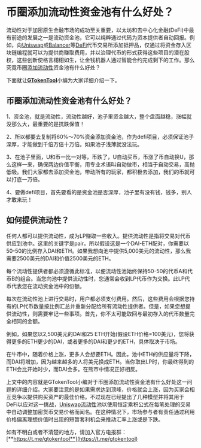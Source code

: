 # 币圈添加流动性资金池有什么好处？

流动性对于加密原生金融市场的成功至关重要，以太坊和去中心化金融(DeFi)中最有前途的发展之一是流动资金池，它可以纯粹通过代码为资本提供者自动回报。例如，向[Uniswap](../uniswap-add-liquidity.md)或[Balancer](balancer-tian-jia-liu-dong-xing-shan-chu-liu-dong-xing-jiao-cheng.md)等[DeFi](shen-me-shi-defi-you-na-xie-you-shi-yu-te-dian.md)代币交易所添加抵押品，仅通过将资金存入区块链编程就可以为提供商赚取费用，并以治理代币的形式获得这些项目的潜在股权，这些创新使格言栩栩如生，让金钱机器人通过智能合约完成剩下的工作。那么究竟币圈[添加流动性](tian-jia-liu-dong-xing-shi-shen-me-yi-si.md)资金池有什么好处？

下面就让[**GTokenTool**](https://docs.gtokentool.com)小编为大家详细介绍一下。

## 币圈添加流动性资金池有什么好处？

1、资金池，就是流动性，流动性越好，池子里资金越大，整个盘面越稳，涨幅就没那么大，最重要的是抗跌保值！

2、所以都要去复制将60%～70%资金添加资金池，作为defi项目，必须保证池子深厚，才能做到千倍万倍十万倍。如果池子浅薄就没法玩。

3、在池子里面，U和币一比一对等，币跌了，U自动买币，币涨了币自动换U，那么这样一来，确保两边价值平衡，用专业术语叫自动做市，相当于自动交易，高抛低吸。我们大家都去添加资金池，带动所有的玩家，都积极去添加，我们的币就可以打底一万倍。

4、要做defi项目，首先要看的是资金池是否深厚，池子里有没有钱，钱多，别人才敢来玩！

## 如何提供流动性？

任何人都可以提供流动性，成为LP赚取一些收入。提供流动性是指将交易对代币供应到池中。这里的关键字是pair。所以假设这是一个DAI-ETH配对，你需要以50-50的比例存入DAI和ETH。如果我想向池中提供5,000美元的流动性，那么我需要2500美元的DAI和价值2500美元的ETH。

每个流动性提供者都必须遵循此标准，以便流动性池始终保持50-50的代币A和代币B的组合。当您向池中提供流动性时，您通常会收到LP代币作为交换。此LP代币代表您在流动资金池中的份额。

每次在流动性池上进行交易时，用户都必须支付费用。然后，这些费用会根据您持有的LP代币数量按比例汇总并重新分配给所有流动性提供者。但是，如果您想提供流动性，则需要牢记一些事项。首先，你不太可能取回与最初存入的代币数量完全相同的金额。

例如，如果您以2,500美元的DAI和25 ETH开始(假设ETH价格=100美元)，您将获得更多的ETH更少的DAI，或者更多的DAI和更少的ETH，具体取决于市场。

在牛市中，随着价格上涨，更多人会想要ETH。因此，池中ETH的供应量将下降，而DAI将增加，因为越来越多的人将美元换成ETH。当你取出LP时，你最终得到的ETH会比开始时少，而DAI会多。在熊市中情况正好相反。

上文中的内容就是GTokenTool小编对于币圈添加流动性资金池有什么好处这一问题的详细介绍。大家要注意的是如果需求达到顶峰，价格就会上涨，因为买家会相互竞争以提供购买资产的最佳价格。不过现在已经提出了几种模型并将其用于DeFi以应对这一挑战，[Uniswap流动性](../solana-basic/uniswapv2.md)池以使用恒定乘积公式在每笔处理的交易中自动调整加密货币交易价格而闻名。在这种情况下，市场参与者有责任通过利用价格偏离理想价值时出现的短暂套利机会来推动汇率上涨或是下跌。

如有不明白或者不清楚的地方，请加入官方电报群：[**https://t.me/gtokentool**](https://t.me/gtokentool)
